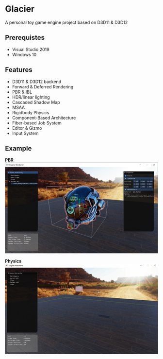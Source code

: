 # Glacier

A personal toy game engine project based on D3D11 & D3D12

## Prerequistes
* Visual Studio 2019
* Windows 10

## Features

* D3D11 & D3D12 backend
* Forward & Deferred Rendering
* PBR & IBL
* HDR/linear lighting
* Cascaded Shadow Map
* MSAA
* Rigidbody Physics
* Component-Based Architecture
* Fiber-based Job System
* Editor & Gizmo
* Input System

## Example

**PBR**
![PBR](samples/helmet.png)

**Physics**
![PBR](samples/fall.gif)
